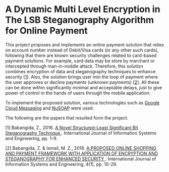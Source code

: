 # A Dynamic Multi Level Encryption in The LSB Steganography Algorithm for Online Payment

This project proposes and implements an online payment solution that relies on account number instead of Debit/Visa cards (or any other such cards), following that there are known security challenges related to card-based payment solutions. For example, card data may be store by marchant or intercepted through man-in-middle attack. Therefore, this solution combines encryption of data and steganography techniques to enhance security [<a href="https://github.com/babangidazachariah/Dynamic-Multi-Level-Encryption-in-The-LSB-Steganography-Algorithm-for-Online-Payment/blob/main/A_Novel_Structured_Least_Significant_Bit.pdf">1</a>]. Also, the solution brings user into the loop of payment where the user approves or decline payments (unknown payments) [<a href="https://github.com/babangidazachariah/Dynamic-Multi-Level-Encryption-in-The-LSB-Steganography-Algorithm-for-Online-Payment/blob/main/Ismail_BabangidaZachariah.pdf">2</a>]. All these can be done within significantly minimal and acceptable delays, just to give power of control in the hands of users through the mobile application.

To implement the proposed solution, various technologies such as <a href="https://firebase.google.com/docs/cloud-messaging">Google Cloud Messaging</a> and <a href="https://github.com/contributte/nusoap">NuSOAP</a> were used.

The following are the papers that resulted form the project.

[1] Babangida, Z., 2016. <a href="https://github.com/babangidazachariah/Dynamic-Multi-Level-Encryption-in-The-LSB-Steganography-Algorithm-for-Online-Payment/blob/main/A_Novel_Structured_Least_Significant_Bit.pdf"> A Novel Structured-Least Significant Bit Steganography Technique </a>. International Journal of Information Systems and Engineering, pp. 1-9.


[2] Babangida, Z. & Ismail, M. Z., 2016. <a href="https://github.com/babangidazachariah/Dynamic-Multi-Level-Encryption-in-The-LSB-Steganography-Algorithm-for-Online-Payment/blob/main/Ismail_BabangidaZachariah.pdf"> A PROPOSED ONLINE SHOPPING AND PAYMENT FRAMEWORK WITH APPLICATION OF ENCRYPTION AND STEGANOGRAPHY FOR ENHANCED SECURITY </a>. International Journal of Information Systems and Engineering, 4(1), pp. 10-29.
